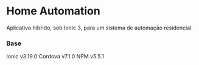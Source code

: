 # Home Automation
Aplicativo híbrido, sob Ionic 3, para um sistema de automação residencial.

### Base
Ionic v3.19.0
Cordova v7.1.0
NPM v5.5.1
